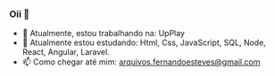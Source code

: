 ### Oii 👋


- 🔭 Atualmente, estou trabalhando na: UpPlay
- 🌱 Atualmente estou estudando: Html, Css, JavaScript, SQL, Node, React, Angular, Laravel.
- 📫 Como chegar até mim: arquivos.fernandoesteves@gmail.com


